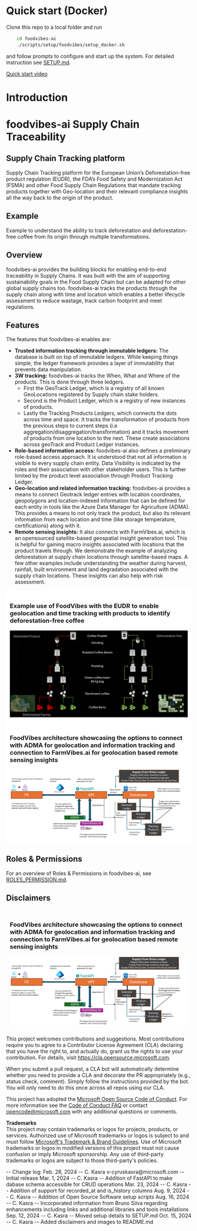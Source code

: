 # Quick start (Docker)

Clone this repo to a local folder and run
```bash
    cd foodvibes-ai
    ./scripts/setup/foodvibes/setup_docker.sh
```
and follow prompts to configure and start up the system. For detailed instruction see [SETUP.md](SETUP.md).

<a href="./Quick-Start.mp4" target="_video">Quick start video</a>

# Introduction

# foodvibes-ai Supply Chain Traceability

## Supply Chain Tracking platform

Supply Chain Tracking platform for the European Union’s Deforestation-free product regulation (EUDR), the FDA’s Food Safety and Modernization Act (FSMA) and other Food Supply Chain Regulations that mandate tracking products together with Geo-location and their relevant compliance insights all the way back to the origin of the product.

## Example

Example to understand the ability to track deforestation and deforestation-free coffee from its origin through multiple transformations.

## Overview

foodvibes-ai provides the building blocks for enabling end-to-end traceability in Supply Chains. It was built with the aim of supporting sustainability goals in the Food Supply Chain but can be adapted for other global supply chains too. foodvibes-ai tracks the products through the supply chain along with time and location which enables a better lifecycle assessment to reduce wastage, track carbon footprint and meet regulations.

## Features

The features that foodvibes-ai enables are:

- **Trusted information tracking through immutable ledgers:** The database is built on top of immutable ledgers. While keeping things simple, the ledger framework provides a layer of immutability that prevents data manipulation.
- **3W tracking:** foodvibes-ai tracks the When, What and Where of the products. This is done through three ledgers.
  - First the GeoTrack Ledger, which is a registry of all known GeoLocations registered by Supply chain stake holders.
  - Second is the Product Ledger, which is a registry of new instances of products.
  - Lastly the Tracking Products Ledgers, which connects the dots across time and space. It tracks the transformation of products from the previous steps to current steps (i.e aggregation/disaggregation/transformation) and it tracks movement of products from one location to the next. These create associations across geoTrack and Product Ledger instances.
- **Role-based information access:** foodvibes-ai also defines a preliminary role-based access approach. It is understood that not all information is visible to every supply chain entity. Data Visibility is indicated by the roles and their association with other stakeholder users. This is further limited by the product level association through Product Tracking Ledger.
- **Geo-location and related information tracking:** foodvibes-ai provides a means to connect Geotrack ledger entries with location coordinates, geopolygons and location-indexed information that can be defined for each entity in tools like the Azure Data Manager for Agriculture (ADMA). This provides a means to not only track the product, but also its relevant information from each location and time (like storage temperature, certifications) along with it.
- **Remote sensing insights:** It also connects with FarmVibes.ai, which is an opensourced satellite-based geospatial insight generation tool. This is helpful for gaining macro insights associated with locations that the product travels through. We demonstrate the example of analyzing deforestation at supply chain locations through satellite-based maps. A few other examples include understanding the weather during harvest, rainfall, built environment and land degradation associated with the supply chain locations. These insights can also help with risk assessment.

<div style="background-color: white; padding: 10px;">
  <h3>Example use of FoodVibes with the EUDR to enable geolocation and time tracking with products to identify deforestation-free coffee</h3>
  <img src="./ui/src/assets/CoffeeExample.png" alt="Deforested vs Deforestaion-free Coffee" />
</div>
<div style="background-color: white; padding: 10px;">
  <h3>FoodVibes architecture showcasing the options to connect with ADMA for geolocation and information tracking and connection to FarmVibes.ai for geolocation based remote sensing insights</h3>
  <img src="./ui/src/assets/Architecture.png" alt="Architecture" />
</div>


## Roles & Permissions

For an overview of Roles & Permissions in foodvibes-ai, see [ROLES_PERMISSION.md](ROLES_PERMISSIONS.md).

## Disclaimers

<div style="padding: 10px;">
  <h3>FoodVibes architecture showcasing the options to connect with ADMA for geolocation and information tracking and connection to FarmVibes.ai for geolocation based remote sensing insights</h3>
  <img src="./ui/src/assets/Architecture.png" alt="Architecture" />
</div>

<p>
This project welcomes contributions and suggestions. Most contributions require you to agree to a Contributor License Agreement (CLA) declaring that you have the right to, and actually do, grant us the rights to use your contribution. For details, visit <a href="https://cla.opensource.microsoft.com">https://cla.opensource.microsoft.com</a>.
</p>

<p>
When you submit a pull request, a CLA bot will automatically determine whether you need to provide a CLA and decorate the PR appropriately (e.g., status check, comment). Simply follow the instructions provided by the bot. You will only need to do this once across all repos using our CLA.
</p>

<p>
This project has adopted the <a href="https://opensource.microsoft.com/codeofconduct/">Microsoft Open Source Code of Conduct</a>. For more information see the <a href="https://opensource.microsoft.com/codeofconduct/faq/">Code of Conduct FAQ</a> or contact <a href="mailto:opencode@microsoft.com">opencode@microsoft.com</a> with any additional questions or comments.
</p>

</p>
<b>Trademarks</b><br>
This project may contain trademarks or logos for projects, products, or services. Authorized use of Microsoft trademarks or logos is subject to and must follow <a href="https://www.microsoft.com/en-us/legal/intellectualproperty/trademarks/usage/general">Microsoft's Trademark & Brand Guidelines</a>. Use of Microsoft trademarks or logos in modified versions of this project must not cause confusion or imply Microsoft sponsorship. Any use of third-party trademarks or logos are subject to those third-party's policies.
</p>
--
Change log:
Feb. 28, 2024 -- C. Kasra v-cyruskasra@microsoft.com -- Initial release
Mar. 1, 2024 -- C. Kasra -- Addition of FastAPI to make dabase schema accessible for CRUD operations
Mar. 23, 2024 -- C. Kasra -- Addition of support for recorded_at and is_history columns
Aug. 9, 2024 -- C. Kasra -- Addition of Open Source Software setup scripts
Aug. 16, 2024 -- C. Kasra -- Incorporated information from Bruno Silva regarding enhancements including links and additional libraries and tools installations
Sep. 12, 2024 -- C. Kasra -- Moved setup details to SETUP.md
Oct. 15, 2024 -- C. Kasra -- Added disclaimers and images to README.md

